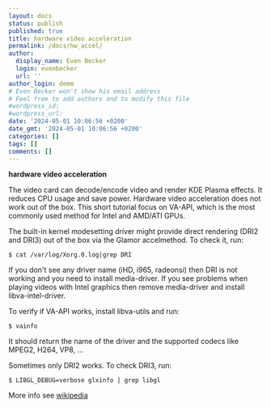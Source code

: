 ```yaml
---
layout: docs
status: publish
published: true
title: hardware video acceleration
permalink: /docs/hw_accel/
author:
  display_name: Even Becker
  login: evenbecker
  url: ''
author_login: demm
# Even Becker won't show his email address
# Feel free to add authors and to modify this file
#wordpress_id:
#wordpress_url:
date: '2024-05-01 10:06:56 +0200'
date_gmt: '2024-05-01 10:06:56 +0200'
categories: []
tags: []
comments: []
---
```



**hardware video acceleration**

The video card can decode/encode video and render KDE Plasma effects. It reduces CPU usage and save power. Hardware video acceleration does not work out of the box. This short tutorial focus on VA-API, which is the  most commonly used method for Intel and AMD/ATI GPUs.

The built-in kernel modesetting driver might provide direct rendering (DRI2 and DRI3) out of the box via the Glamor accelmethod. To check it, run:

```
$ cat /var/log/Xorg.0.log|grep DRI

```
If you don't see any driver name (iHD, i965, radeonsi) then DRI is not working and you need to install media-driver. If you see problems when playing videos with Intel graphics then remove media-driver and install libva-intel-driver.

To verify if VA-API works, install libva-utils and run:

```
$ vainfo
```

It should return the name of the driver and the supported codecs like MPEG2, H264, VP8, ...

Sometimes only DRI2 works. To check DRI3, run:
```
$ LIBGL_DEBUG=verbose glxinfo | grep libgl
```

More info see [wikipedia](https://en.wikipedia.org/wiki/Graphics_processing_unit#GPU_accelerated_video_decoding_and_encoding)
